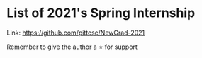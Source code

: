 # List of 2021's Spring Internship

Link: https://github.com/pittcsc/NewGrad-2021

Remember to give the author a ⭐ for support  
